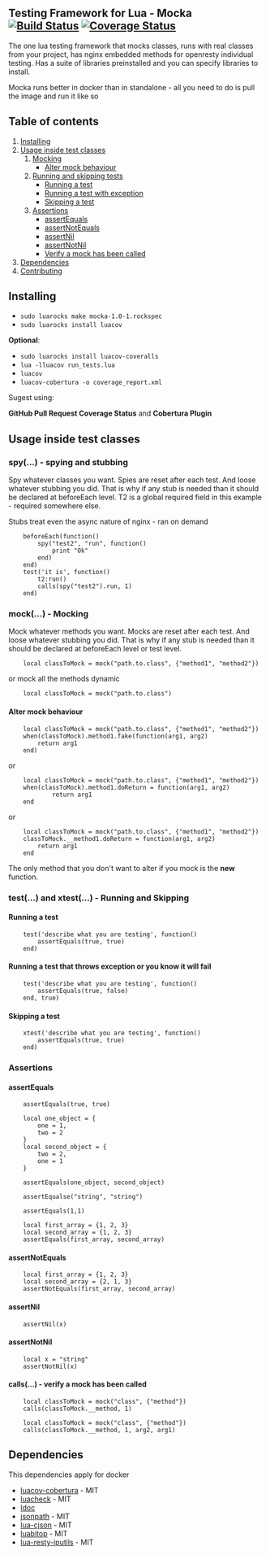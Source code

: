 Testing Framework for Lua - Mocka [![Build Status](https://travis-ci.org/adobe/mocka.svg?branch=master)](https://travis-ci.org/adobe/mocka) 
[![Coverage Status](https://coveralls.io/repos/github/adobe/mocka/badge.svg?branch=HEAD)](https://coveralls.io/github/adobe/mocka?branch=HEAD) 
------

The one lua testing framework that mocks classes, runs with real classes from
your project, has nginx embedded methods for openresty individual testing. Has a suite
of libraries preinstalled and you can specify libraries to install.

Mocka runs better in docker than in standalone - all you need to do is pull
the image and run it like so


Table of contents
----
1. [Installing](#installing)
2. [Usage inside test classes](#ussage-inside-test-classes)
    1. [Mocking](#mock---mocking)
        - [Alter mock behaviour](#alter-mock-behaviour)
    2. [Running and skipping tests](#test-and-xtest---running-and-skipping)
        - [Running a test](#running-a-test)
        - [Running a test with exception](#running-a-test-that-throws-exception-or-you-know-it-will-fail)
        - [Skipping a test](#skipping-a-test)
    3. [Assertions](#assertions)
        - [assertEquals](#assertequals)
        - [assertNotEquals](#assertnotequals)
        - [assertNil](#assertnil)
        - [assertNotNil](#assertnotnil)
        - [Verify a mock has been called](#calls---verify-a-mock-has-been-called)
3. [Dependencies](#dependencies)
4. [Contributing](https://github.com/adobe/mocka/blob/master/CONTRIBUTING.md)
        

## Installing
- `sudo luarocks make mocka-1.0-1.rockspec`
- `sudo luarocks install luacov`

__Optional__:
- `sudo luarocks install luacov-coveralls`
- `lua -lluacov run_tests.lua`
- `luacov`
- `luacov-cobertura -o coverage_report.xml`

Sugest using:
 
__GitHub Pull Request Coverage Status__ and __Cobertura Plugin__


## Usage inside test classes

### spy(...) - spying and stubbing

Spy whatever classes you want. Spies are reset after each test. And loose
whatever stubbing you did. That is why if any stub is needed than it should be
declared at beforeEach level. T2 is a global required field in this example - required
somewhere else.

Stubs treat even the async nature of nginx - ran on demand

```
    beforeEach(function()
        spy("test2", "run", function()
            print "Ok"
        end)
    end)
    test('it is', function()
        t2:run()
        calls(spy("test2").run, 1)
    end)
```

### mock(...) - Mocking

Mock whatever methods you want. Mocks are reset after each test. And loose
whatever stubbing you did. That is why if any stub is needed than it should be
declared at beforeEach level or test level.

``` 
    local classToMock = mock("path.to.class", {"method1", "method2"})
```

or mock all the methods dynamic

```
    local classToMock = mock("path.to.class")
```

#### Alter mock behaviour

``` 
    local classToMock = mock("path.to.class", {"method1", "method2"})
    when(classToMock).method1.fake(function(arg1, arg2)
        return arg1
    end)
```

or

```
    local classToMock = mock("path.to.class", {"method1", "method2"})
    when(classToMock).method1.doReturn = function(arg1, arg2)
            return arg1
    end
```

or

```
    local classToMock = mock("path.to.class", {"method1", "method2"})
    classToMock.__method1.doReturn = function(arg1, arg2)
        return arg1
    end
```

The only method that you don't want to alter if you mock is the __new__ function.

### test(...) and xtest(...) - Running and Skipping

#### Running a test
```
    test('describe what you are testing', function()
        assertEquals(true, true)
    end)
```


#### Running a test that throws exception or you know it will fail
```
    test('describe what you are testing', function()
        assertEquals(true, false)
    end, true)
```

#### Skipping a test
```
    xtest('describe what you are testing', function()
        assertEquals(true, true)
    end)
```

### Assertions

#### assertEquals 


```
    assertEquals(true, true)
```

```
    local one_object = {
        one = 1,
        two = 2
    }
    local second_object = {
        two = 2,
        one = 1
    }
    
    assertEquals(one_object, second_object)
```

```
    assertEqualse("string", "string")
```

```
    assertEquals(1,1)
```

```
    local first_array = {1, 2, 3}
    local second_array = {1, 2, 3}
    assertEquals(first_array, second_array)
```

#### assertNotEquals

```
    local first_array = {1, 2, 3}
    local second_array = {2, 1, 3}
    assertNotEquals(first_array, second_array)
```

#### assertNil

```
    assertNil(x)
```

#### assertNotNil

```
    local x = "string"
    assertNotNil(x)
```

#### calls(...) - verify a mock has been called

```
    local classToMock = mock("class", {"method"})
    calls(classToMock.__method, 1)
```

```
    local classToMock = mock("class", {"method"})
    calls(classToMock.__method, 1, arg2, arg1)
```

## Dependencies

This dependencies apply for docker

- [luacov-cobertura](https://github.com/britzl/luacov-cobertura) - MIT
- [luacheck](https://github.com/mpeterv/luacheck) - MIT
- [ldoc](https://stevedonovan.github.io/ldoc/)
- [jsonpath](https://github.com/mrpace2/lua-jsonpath) - MIT
- [lua-cjson](https://github.com/mpx/lua-cjson) - MIT
- [luabitop](http://bitop.luajit.org/index.html) - MIT
- [lua-resty-iputils](https://github.com/hamishforbes/lua-resty-iputils) - MIT
